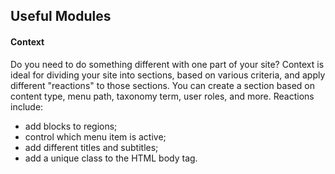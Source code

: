 ## Useful Modules

#### Context
Do you need to do something different with one part of your site? Context is ideal for dividing your site into sections, based on various criteria, and apply different "reactions" to those sections. You can create a section based on content type, menu path, taxonomy term, user roles, and more. Reactions include:
* add blocks to regions;
* control which menu item is active;
* add different titles and subtitles;
* add a unique class to the HTML body tag.
